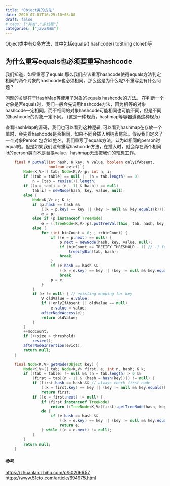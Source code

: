 ```yaml
---
title: "Object类的方法"
date: 2020-07-01T16:25:10+08:00
draft: false
# tags: ["并发","多线程"]
categories: ["java基础"]
---
```


Object类中有众多方法，其中包括equals() hashcode() toString clone()等

## 为什么重写equals也必须要重写hashcode
我们知道，如果重写了equals,那么我们应该重写hashcode使得equals方法判定相同的两个对象的hashcode也必须相同，那么这是为什么呢?不重写会有什么问题？   

问题的关键在于HashMap等使用了对象的equals hashcode的方法。
在判断一个对象是否equals时，我们一般会先调用hashcode方法，因为相等的对象hashcode一定相同，而不相同的对象hashcode可能相同也可能不同，但是不同的hashcode的对象一定不同。  (这是一种规范，hashmap等容器遵循这种规范)

查看HashMap的源码，我们也可以看到这种逻辑, 可以看到hashmap在存放一个值时，会先看hashcode是否相同，如果不同会插入到链表尾部。假设我们定义了一个对象Person 包含id 姓名，我们重写了equals方法，认为id相同的person时equal的。但是如果我们没有重写hashcode方法，在插入时，就会存在两个相同id的person类而不是替换value，hashmap无法按我们的预想工作。
```java
    final V putVal(int hash, K key, V value, boolean onlyIfAbsent,
                   boolean evict) {
        Node<K,V>[] tab; Node<K,V> p; int n, i;
        if ((tab = table) == null || (n = tab.length) == 0)
            n = (tab = resize()).length;
        if ((p = tab[i = (n - 1) & hash]) == null)
            tab[i] = newNode(hash, key, value, null);
        else {
            Node<K,V> e; K k;
            if (p.hash == hash &&
                ((k = p.key) == key || (key != null && key.equals(k))))
                e = p;
            else if (p instanceof TreeNode)
                e = ((TreeNode<K,V>)p).putTreeVal(this, tab, hash, key, value);
            else {
                for (int binCount = 0; ; ++binCount) {
                    if ((e = p.next) == null) {
                        p.next = newNode(hash, key, value, null);
                        if (binCount >= TREEIFY_THRESHOLD - 1) // -1 for 1st
                            treeifyBin(tab, hash);
                        break;
                    }
                    if (e.hash == hash &&
                        ((k = e.key) == key || (key != null && key.equals(k))))
                        break;
                    p = e;
                }
            }
            if (e != null) { // existing mapping for key
                V oldValue = e.value;
                if (!onlyIfAbsent || oldValue == null)
                    e.value = value;
                afterNodeAccess(e);
                return oldValue;
            }
        }
        ++modCount;
        if (++size > threshold)
            resize();
        afterNodeInsertion(evict);
        return null;
    }

    final Node<K,V> getNode(Object key) {
        Node<K,V>[] tab; Node<K,V> first, e; int n, hash; K k;
        if ((tab = table) != null && (n = tab.length) > 0 &&
            (first = tab[(n - 1) & (hash = hash(key))]) != null) {
            if (first.hash == hash && // always check first node
                ((k = first.key) == key || (key != null && key.equals(k))))
                return first;
            if ((e = first.next) != null) {
                if (first instanceof TreeNode)
                    return ((TreeNode<K,V>)first).getTreeNode(hash, key);
                do {
                    if (e.hash == hash &&
                        ((k = e.key) == key || (key != null && key.equals(k))))
                        return e;
                } while ((e = e.next) != null);
            }
        }
        return null;
    }
```

#### 参考
https://zhuanlan.zhihu.com/p/50206657
https://www.51cto.com/article/694975.html